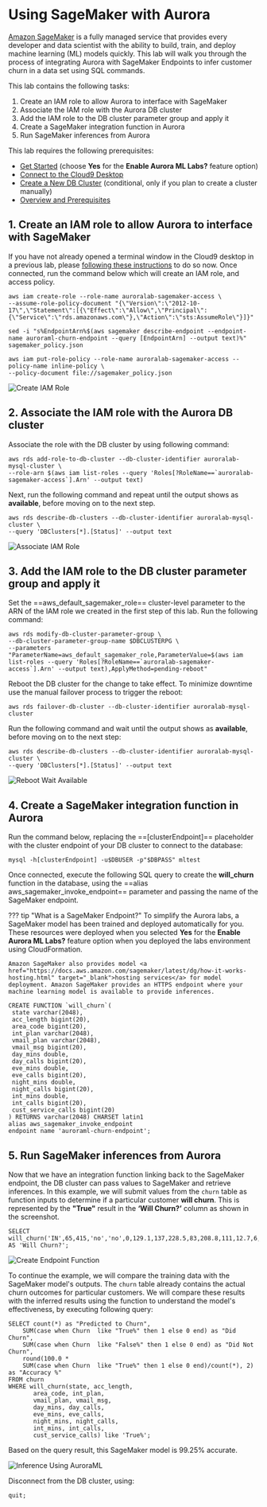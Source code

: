# Using SageMaker with Aurora

<a href="https://aws.amazon.com/sagemaker/" target="_blank">Amazon SageMaker</a> is a fully managed service that provides every developer and data scientist with the ability to build, train, and deploy machine learning (ML) models quickly. This lab will walk you through the process of integrating Aurora with SageMaker Endpoints to infer customer churn in a data set using SQL commands.

This lab contains the following tasks:

1. Create an IAM role to allow Aurora to interface with SageMaker
2. Associate the IAM role with the Aurora DB cluster
3. Add the IAM role to the DB cluster parameter group and apply it
4. Create a SageMaker integration function in Aurora
5. Run SageMaker inferences from Aurora

This lab requires the following prerequisites:

* [Get Started](/prereqs/environment/) (choose **Yes** for the **Enable Aurora ML Labs?** feature option)
* [Connect to the Cloud9 Desktop](/prereqs/connect/)
* [Create a New DB Cluster](/provisioned/create/) (conditional, only if you plan to create a cluster manually)
* [Overview and Prerequisites](/ml/overview/)


## 1. Create an IAM role to allow Aurora to interface with SageMaker

If you have not already opened a terminal window in the Cloud9 desktop in a previous lab, please [following these instructions](/prereqs/connect/) to do so now. Once connected, run the command below which will create an IAM role, and access policy.

```
aws iam create-role --role-name auroralab-sagemaker-access \
--assume-role-policy-document "{\"Version\":\"2012-10-17\",\"Statement\":[{\"Effect\":\"Allow\",\"Principal\":{\"Service\":\"rds.amazonaws.com\"},\"Action\":\"sts:AssumeRole\"}]}"

sed -i "s%EndpointArn%$(aws sagemaker describe-endpoint --endpoint-name auroraml-churn-endpoint --query [EndpointArn] --output text)%" sagemaker_policy.json

aws iam put-role-policy --role-name auroralab-sagemaker-access --policy-name inline-policy \
--policy-document file://sagemaker_policy.json
```

<span class="image">![Create IAM Role](c9-iam-create-role.png?raw=true)</span>


## 2. Associate the IAM role with the Aurora DB cluster

Associate the role with the DB cluster by using following command:

```
aws rds add-role-to-db-cluster --db-cluster-identifier auroralab-mysql-cluster \
--role-arn $(aws iam list-roles --query 'Roles[?RoleName==`auroralab-sagemaker-access`].Arn' --output text)
```		

Next, run the following command and repeat until the output shows as **available**, before moving on to the next step.

```
aws rds describe-db-clusters --db-cluster-identifier auroralab-mysql-cluster \
--query 'DBClusters[*].[Status]' --output text
```

<span class="image">![Associate IAM Role](c9-rds-associate-role.png?raw=true)</span>


## 3. Add the IAM role to the DB cluster parameter group and apply it

Set the ==aws_default_sagemaker_role== cluster-level parameter to the ARN of the IAM role we created in the first step of this lab. Run the following command:

```
aws rds modify-db-cluster-parameter-group \
--db-cluster-parameter-group-name $DBCLUSTERPG \
--parameters "ParameterName=aws_default_sagemaker_role,ParameterValue=$(aws iam list-roles --query 'Roles[?RoleName==`auroralab-sagemaker-access`].Arn' --output text),ApplyMethod=pending-reboot"
```

Reboot the DB cluster for the change to take effect. To minimize downtime use the manual failover process to trigger the reboot:

```
aws rds failover-db-cluster --db-cluster-identifier auroralab-mysql-cluster
```

Run the following command and wait until the output shows as **available**, before moving on to the next step:

```
aws rds describe-db-clusters --db-cluster-identifier auroralab-mysql-cluster \
--query 'DBClusters[*].[Status]' --output text
```

<span class="image">![Reboot Wait Available](c9-rds-failover-wait.png?raw=true)</span>


## 4. Create a SageMaker integration function in Aurora

Run the command below, replacing the ==[clusterEndpoint]== placeholder with the cluster endpoint of your DB cluster to connect to the database:

```
mysql -h[clusterEndpoint] -u$DBUSER -p"$DBPASS" mltest
```

Once connected, execute the following SQL query to create the **will_churn** function in the database, using the ==alias aws_sagemaker_invoke_endpoint== parameter and passing the name of the SageMaker endpoint.  

??? tip "What is a SageMaker Endpoint?"
	To simplify the Aurora labs, a SageMaker model has been trained and deployed automatically for you. These resources were deployed when you selected **Yes** for the **Enable Aurora ML Labs?** feature option when you deployed the labs environment using CloudFormation.

	Amazon SageMaker also provides model <a href="https://docs.aws.amazon.com/sagemaker/latest/dg/how-it-works-hosting.html" target="_blank">hosting services</a> for model deployment. Amazon SageMaker provides an HTTPS endpoint where your machine learning model is available to provide inferences.

```
CREATE FUNCTION `will_churn`(
 state varchar(2048),
 acc_length bigint(20),
 area_code bigint(20),
 int_plan varchar(2048),
 vmail_plan varchar(2048),
 vmail_msg bigint(20),
 day_mins double,
 day_calls bigint(20),
 eve_mins double,
 eve_calls bigint(20),
 night_mins double,
 night_calls bigint(20),
 int_mins double,
 int_calls bigint(20),
 cust_service_calls bigint(20)
) RETURNS varchar(2048) CHARSET latin1
alias aws_sagemaker_invoke_endpoint
endpoint name 'auroraml-churn-endpoint';
```

## 5. Run SageMaker inferences from Aurora

Now that we have an integration function linking back to the SageMaker endpoint, the DB cluster can pass values to SageMaker and retrieve inferences. In this example, we will submit values from the `churn` table as function inputs to determine if a particular customer **will churn**. This is represented by the **"True"** result in the **‘Will Churn?’** column as shown in the screenshot.

```
SELECT
will_churn('IN',65,415,'no','no',0,129.1,137,228.5,83,208.8,111,12.7,6,4) AS 'Will Churn?';
```

<span class="image">![Create Endpoint Function](c9-auroraml-function.png?raw=true)</span>

To continue the example, we will compare the training data with the SageMaker model's outputs. The `churn` table already contains the actual churn outcomes for particular customers. We will compare these results with the inferred results using the function to understand the model's effectiveness, by executing following query:

```
SELECT count(*) as "Predicted to Churn",
	SUM(case when Churn  like "True%" then 1 else 0 end) as "Did Churn",
	SUM(case when Churn  like "False%" then 1 else 0 end) as "Did Not Churn",
	round(100.0 *
	SUM(case when Churn  like "True%" then 1 else 0 end)/count(*), 2) as "Accuracy %"
FROM churn
WHERE will_churn(state, acc_length,
       area_code, int_plan,
       vmail_plan, vmail_msg,
       day_mins, day_calls,
       eve_mins, eve_calls,
       night_mins, night_calls,
       int_mins, int_calls,
       cust_service_calls) like 'True%';  
```

Based on the query result, this SageMaker model is 99.25% accurate.

<span class="image">![Inference Using AuroraML](c9-auroraml-inference.png?raw=true)</span>

Disconnect from the DB cluster, using:

```
quit;
```
